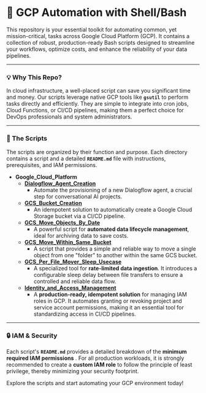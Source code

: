 
# 🚀 **GCP Automation with Shell/Bash**

This repository is your essential toolkit for automating common, yet mission-critical, tasks across Google Cloud Platform (GCP). It contains a collection of robust, production-ready Bash scripts designed to streamline your workflows, optimize costs, and enhance the reliability of your data pipelines.

---

### **💡 Why This Repo?**

In cloud infrastructure, a well-placed script can save you significant time and money. Our scripts leverage native GCP tools like **`gsutil`** to perform tasks directly and efficiently. They are simple to integrate into cron jobs, Cloud Functions, or CI/CD pipelines, making them a perfect choice for DevOps professionals and system administrators.

---

### **📁 The Scripts**

The scripts are organized by their function and purpose. Each directory contains a script and a detailed **`README.md`** file with instructions, prerequisites, and IAM permissions.
<br>

- **Google_Cloud_Platform**
    - **[Dialogflow_Agent_Creation](https://github.com/vineetson/Bash-Scripting-Automation/tree/master/Google_Cloud_Platform/Dialogflow_Agent_Creation)**
        - Automate the provisioning of a new Dialogflow agent, a crucial step for conversational AI projects.
    - **[GCS_Bucket_Creation](https://github.com/vineetson/Bash-Scripting-Automation/tree/master/Google_Cloud_Platform/GCS_Bucket_Creation)**
        - An idempotent solution to automatically create a Google Cloud Storage bucket via a CI/CD pipeline.
    - **[GCS_Move_Objects_By_Date](https://github.com/vineetson/Bash-Scripting-Automation/tree/master/Google_Cloud_Platform/GCS_Move_Objects_By_Date)**
        - A powerful script for **automated data lifecycle management**, ideal for archiving data to save costs.
    - **[GCS_Move_Within_Same_Bucket](https://github.com/vineetson/Bash-Scripting-Automation/tree/master/Google_Cloud_Platform/GCS_Move_Within_Same_Bucket)**
        - A script that provides a simple and reliable way to move a single object from one "folder" to another within the same GCS bucket.
    - **[GCS_Per_File_Mover_Sleep_Usecase](https://github.com/vineetson/Bash-Scripting-Automation/tree/master/Google_Cloud_Platform/GCS_Per_File_Mover_Sleep_Usecase)**
        - A specialized tool for **rate-limited data ingestion**. It introduces a configurable sleep delay between file transfers to ensure a controlled and reliable data flow.
    - **[Identity_and_Access_Management](https://github.com/vineetson/Shell-Scripting-Automation/tree/master/Google_Cloud_Platform/Identity_and_Access_Management)**
        - A **production-ready, idempotent solution** for managing IAM roles in GCP. It automates granting or revoking project and service account permissions, making it an essential tool for standardizing access in CI/CD pipelines.

---

### **🔒 IAM & Security**

Each script's **`README.md`** provides a detailed breakdown of the  **minimum required IAM permissions** . For all production workloads, it is strongly recommended to create a **custom IAM role** to follow the principle of least privilege, thereby minimizing your security footprint.

Explore the scripts and start automating your GCP environment today!
